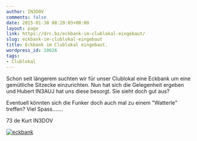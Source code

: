 ```yaml
---
author: IN3DOV
comments: false
date: 2015-01-30 08:29:03+00:00
layout: page
link: https://drc.bz/eckbank-im-clublokal-eingebaut/
slug: eckbank-im-clublokal-eingebaut
title: Eckbank im Clublokal eingebaut.
wordpress_id: 10026
tags:
- Clublokal
---
```


Schon seit längerem suchten wir für unser Clublokal eine Eckbank um eine gemütliche Sitzecke einzurichten. Nun hat sich die Gelegenheit ergeben und Hubert IN3AUJ hat uns diese besorgt. Sie sieht doch gut aus?

Eventuell könnten sich die Funker doch auch mal zu einem "Watterle" treffen? Viel Spass.......

73 de Kurt IN3DOV

[![eckbank](https://drc.bz/wp-content/uploads/2015/01/eckbank-1024x768.jpg)](https://drc.bz/wp-content/uploads/2015/01/eckbank.jpg)
